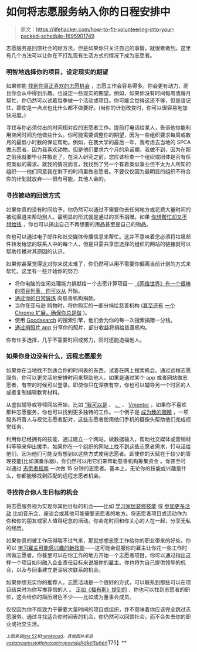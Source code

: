 # 如何将志愿服务纳入你的日程安排中

> 原文：<https://lifehacker.com/how-to-fit-volunteering-into-your-packed-schedule-1695901749>

志愿服务是回馈社会的好方法，但是如果你只关注自己的事情，就很难做到。这里有几个方法可以让你在不打乱现有生活方式的情况下成为志愿者。



### **明智地选择你的项目，设定现实的期望**

如果你能 [找到你真正喜欢的志愿机会](https://lifehacker.com/how-to-find-a-volunteer-gig-youll-actually-enjoy-5938432) ，志愿工作会容易得多。你会更有动力，而且你会从中得到乐趣。也设定一些现实的期望。例如，如果你没有时间每周或每月帮忙，你仍然可以试着每季做一个活动或项目。你可能会觉得这还不够，但是请记住，即使是一点点也比什么都不做要好。(当你的计划改变时，你可以很容易地加快进度。)

寻找与你必须付出的时间相对应的志愿者工作。提前打电话给某人，告诉他你能利用空闲时间为他做些什么。你可能需要调整你的期望，因为一些组织要求每周或数月的最低小时数的保证帮助。例如，在我大学的最后一年，我考虑去当地的 SPCA 做志愿者，因为我喜欢动物。但是他们要求六个月的承诺期，我做不到，因为在那之前我就要毕业并搬走了。在深入研究之前，您应该检查一个组织或团体是否有任何类似的需求。就我的情况而言，我找到了另一个有着类似事业但不太为人所知的组织——他们同意我在剩下的时间里做志愿者。不要仅仅因为最明显的组织不符合你的计划就放弃——很有可能，其他人会的。

### **寻找被动的回馈方式**

如果你真的没有时间给予，你仍然可以通过不需要你去任何地方或花费大量时间的被动渠道来帮助别人。最明显的形式就是通过的货币捐赠。如果 [你想帮忙却又不想给钱](http://lifehacker.com/how-can-i-contribute-to-charities-without-donating-mone-1450001098) ，你也可以捐出自己不再想要的用品甚至是自己的物品。

你也可以通过电子邮件和社交媒体传播信息来帮忙。这并不意味着您必须将垃圾邮件转发给您的联系人中的每个人，但是只需共享您选择的组织的网站的链接就可以帮助传播对其原因的认识。

如果你甚至觉得这对你来说太难了，你仍然可以用不需要你偏离当前计划的方式来帮忙。这里有一些开始你的努力:

*   将你电脑的空闲处理能力捐献给一个志愿计算项目— [《网络世界》有一个很棒的项目列表，你可以从](http://www.networkworld.com/article/2247149/data-center/12-cool-ways-to-donate-your-pc-s-spare-processing-power.html) 开始。
*   [通过你的日常锻炼](http://lifehacker.com/charity-miles-donates-money-to-charity-every-time-you-r-1670370216) 向慈善机构捐款。
*   当你在亚马逊 购物时，将你购买的一部分捐给慈善机构 [(甚至还有](http://lifehacker.com/amazon-will-donate-part-of-your-purchases-to-your-favor-1455058287) [一个 Chrome 扩展，确保你总是做](http://lifehacker.com/smile-always-automatically-loads-amazons-free-charity-1462985026) )。
*   使用 [Goodsearch](http://www.goodsearch.com/) 的搜索引擎，他们会为你的每一次搜索捐赠一分钱。
*   [通过捐照片 app](http://lifehacker.com/donate-a-photo-makes-a-donation-to-charity-when-you-upl-1673284145) 分享你的照片，部分收益将捐给慈善机构。

你有许多选择，几乎不需要时间或努力，同时还能造福他人。

### **如果你身边没有什么，远程志愿服务**

如果你在当地找不到适合你的时间表的东西，试着在网上搜索机会。通过远程志愿服务，你可以更灵活地安排时间来帮助他人。如果是通过某个 app 或者网站做志愿者，有空的时候可以登录。即使你只在深夜有空，你也可以辅导另一个时区的人或者复制编辑教育材料。

从虚拟辅导或导师网站开始，比如 [“我可以是](http://www.icouldbe.org/) 、 [、](http://www.achievementadvocate.org/) 、 [Vmentor](http://www.vmentor.com/) 。如果你不喜欢那种志愿服务，你也可以找到更多独特的工作。一个例子是 [成为我的眼睛](http://lifehacker.com/be-my-eyes-pairs-volunteers-with-blind-people-who-need-1680750310) ，一项服务将盲人与视觉志愿者配对，这些志愿者使用他们手机的摄像头帮助他们完成视觉任务。

利用你已经拥有的技能，通过建立一个网站，做数据输入，帮助社交媒体或营销材料等等来伸出援手。如果你在一个组织的网站上找不到这些志愿者需求，打电话给他们，因为他们可能没有想到以这些方式使用志愿者。即使你的天赋在于较少的管理技能(比如演奏乐器)，你仍然可以用它们来帮助慈善机构筹集资金 。你甚至可以通过 [志愿者指南](http://www.volunteerguide.org/) 一次做 15 分钟的志愿者。基本上，无论你的技能或兴趣是什么，你都能够找到匹配的远程志愿者机会。

### **寻找符合你人生目标的机会**

将志愿服务视为实现你其他目标的机会——比如 [学习家居装修技能](https://lifehacker.com/where-can-i-learn-home-improvement-skills-1535195959) 或 [参加更多活动](http://lifehacker.com/get-into-events-for-free-by-volunteering-5994641) 比如音乐会、座谈会或其他可能需要志愿者的地方。将志愿者项目或活动作为你和你的朋友或家人值得纪念的活动。你会花时间和你关心的人在一起，分享无私的经历。

如果你真的被工作压得喘不过气来，那就想想志愿工作给你的职业带来的好处。你可以 [学习雇主可能感兴趣的新技能](https://lifehacker.com/learn-the-skills-employers-want-by-volunteering-5940202)——这可能会说服你的雇主让你花一些工作时间做志愿者。你甚至可以在你工作的地方开始一个志愿者项目。你可以通过指出这样一个项目如何融入企业责任目标来说服你的雇主。你也将为自己提供领导的机会，以及与同事建立更深层次联系的机会。

如果你想充实你的推荐人，志愿活动是一个很好的方式，可以联系到那些可以在项目结束时为你写推荐信的人 。 [正如《福布斯》提到的](http://www.forbes.com/sites/dailymuse/2014/01/29/3-volunteer-opportunities-that-will-seriously-boost-your-career/) ，你也可以找到志愿者的职位，这会给你的简历增色不少——比如成为董事会成员。

仅仅因为你不能致力于需要大量时间的项目或组织，并不意味着你应该完全跳过志愿服务。通过寻找适合你时间表的机会，你仍然可以回馈社会，而不会失去你的职业或社交生活。

*<small>上图来自</small>*[*<small>tele 52</small>*](http://www.shutterstock.com/pic.mhtml?id=73050316&src=id)*<small>和</small>*[*<small>narokzaad</small>*](http://www.shutterstock.com/pic.mhtml?id=147803801&src=id)*<small>。其他图片来自</small>*[<small>*vastateparksstaff*</small>](https://www.flickr.com/photos/vastateparksstaff/16531319103/)<small></small>*[<small>*photophingtravis*</small>](https://www.flickr.com/photos/photographingtravis/16794640068/)<small></small>*[*juhakettunen*](https://www.flickr.com/photos/juhakettunen/16576695699/)T75】**